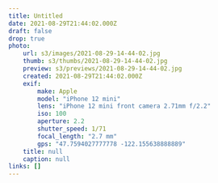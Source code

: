 ```yaml
---
title: Untitled
date: 2021-08-29T21:44:02.000Z
draft: false
drop: true
photo:
    url: s3/images/2021-08-29-14-44-02.jpg
    thumb: s3/thumbs/2021-08-29-14-44-02.jpg
    preview: s3/previews/2021-08-29-14-44-02.jpg
    created: 2021-08-29T21:44:02.000Z
    exif:
        make: Apple
        model: "iPhone 12 mini"
        lens: "iPhone 12 mini front camera 2.71mm f/2.2"
        iso: 100
        aperture: 2.2
        shutter_speed: 1/71
        focal_length: "2.7 mm"
        gps: "47.7594027777778 -122.155638888889"
    title: null
    caption: null
links: []
---
```

